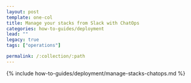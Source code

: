 ```yaml
---
layout: post
template: one-col
title: Manage your stacks from Slack with ChatOps
categories: how-to-guides/deployment
lead: ""
legacy: true
tags: ["operations"]

permalink: /:collection/:path
---
```

{% include how-to-guides/deployment/manage-stacks-chatops.md %}